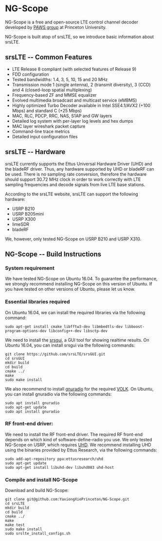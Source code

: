 NG-Scope
========

NG-Scope is a free and open-source LTE control channel decoder developed by [PAWS group](https://paws.cs.princeton.edu/) at Princeton University.

NG-Scope is built atop of srsLTE, so we introduce basic information about srsLTE.

srsLTE -- Common Features
---------------

 * LTE Release 8 compliant (with selected features of Release 9)
 * FDD configuration
 * Tested bandwidths: 1.4, 3, 5, 10, 15 and 20 MHz
 * Transmission mode 1 (single antenna), 2 (transmit diversity), 3 (CCD) and 4 (closed-loop spatial multiplexing)
 * Frequency-based ZF and MMSE equalizer
 * Evolved multimedia broadcast and multicast service (eMBMS)
 * Highly optimized Turbo Decoder available in Intel SSE4.1/AVX2 (+100 Mbps) and standard C (+25 Mbps)
 * MAC, RLC, PDCP, RRC, NAS, S1AP and GW layers
 * Detailed log system with per-layer log levels and hex dumps
 * MAC layer wireshark packet capture
 * Command-line trace metrics
 * Detailed input configuration files

srsLTE -- Hardware
--------

srsLTE currently supports the Ettus Universal Hardware Driver (UHD) and the bladeRF driver.
Thus, any hardware supported by UHD or bladeRF can be used.
There is no sampling rate conversion,
therefore the hardware should support 30.72 MHz clock in order
to work correctly with LTE sampling frequencies and decode signals from live LTE base stations.

According to the srsLTE website, srsLTE can support the following hardware:
 * USRP B210
 * USRP B205mini
 * USRP X300
 * limeSDR
 * bladeRF

We, however, only tested NG-Scope on USRP B210 and USRP X310.

NG-Scope -- Build Instructions
------------------

### System requirement
We have tested NG-Scope on Ubuntu 16.04.
To guarantee the performance, we strongly recommend installing NG-Scope on this version of Ubuntu.
If you have tested on other versions of Ubuntu, please let us know.

### Essential libraries required

On Ubuntu 16.04, we can install the required libraries via the following command:
```
sudo apt-get install cmake libfftw3-dev libmbedtls-dev libboost-program-options-dev libconfig++-dev libsctp-dev
```

We need to install the [srsgui](https://github.com/srslte/srsgui), a GUI tool for showing realtime results.
On Ubuntu 16.04, you can install srsgui via the following commands:
```
git clone https://github.com/srsLTE/srsGUI.git
cd srsGUI
mkdir build
cd build
cmake ../
make
sudo make install
```

We also recommend to install [gnuradio](https://github.com/gnuradio/gnuradio) for the required [VOLK](https://github.com/gnuradio/volk).
On Ubuntu, you can install gnuradio via the following commands:
```
sudo apt install gnuradio
sudo apt-get update
sudo apt install gnuradio
```

### RF front-end driver:
We need to install the RF front-end driver.
The required RF front-end depends on which kind of software-define-radio you use.
We only tested NG-Scope on USRP, which requires [UHD](https://github.com/EttusResearch/uhd).
We recommend installing UHD using the binaries provided by Ettus Research, via the following commands:
```
sudo add-apt-repository ppa:ettusresearch/uhd
sudo apt-get update
sudo apt-get install libuhd-dev libuhd003 uhd-host
```

### Compile and install NG-Scope
Download and build NG-Scope:
```
git clone git@github.com:YaxiongXiePrinceton/NG-Scope.git
cd srsLTE
mkdir build
cd build
cmake ../
make
make test
sudo make install
sudo srslte_install_configs.sh
```
